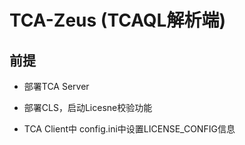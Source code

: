 # TCA-Zeus (TCAQL解析端)

## 前提

- 部署TCA Server
- 部署CLS，启动Licesne校验功能

- TCA Client中 config.ini中设置LICENSE_CONFIG信息

